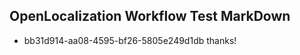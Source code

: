 ## OpenLocalization Workflow Test MarkDown
* bb31d914-aa08-4595-bf26-5805e249d1db thanks!

<!--HONumber=Jul16_HO2-->


